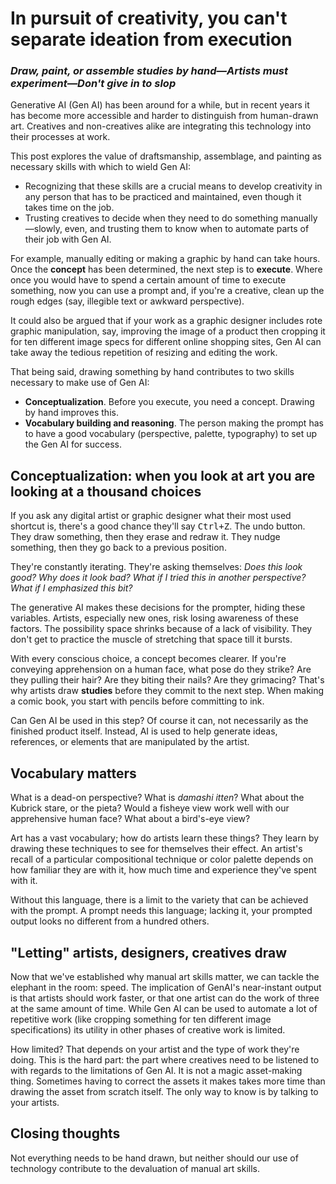 # In pursuit of creativity, you can't separate ideation from execution

### _Draw, paint, or assemble studies by hand—Artists must experiment—Don't give in to slop_

<div class="content-2-col" markdown>

<div class="header-2-col" markdown>
</div>

<div class="body-2-col" markdown>
Generative AI (Gen AI) has been around for a while, but in recent years it has become more accessible and harder to distinguish from human-drawn art. Creatives and non-creatives alike are integrating this technology into their processes at work.

This post explores the value of draftsmanship, assemblage, and painting as necessary skills with which to wield Gen AI:

- Recognizing that these skills are a crucial means to develop creativity in any person that has to be practiced and maintained, even though it takes time on the job.
- Trusting creatives to decide when they need to do something manually—slowly, even, and trusting them to know when to automate parts of their job with Gen AI.

For example, manually editing or making a graphic by hand can take hours. Once the **concept** has been determined, the next step is to **execute**. Where once you would have to spend a certain amount of time to execute something, now you can use a prompt and, if you're a creative, clean up the rough edges (say, illegible text or awkward perspective).

It could also be argued that if your work as a graphic designer includes rote graphic manipulation, say, improving the image of a product then cropping it for ten different image specs for different online shopping sites, Gen AI can take away the tedious repetition of resizing and editing the work.

That being said, drawing something by hand contributes to two skills necessary to make use of Gen AI:

- **Conceptualization**. Before you execute, you need a concept. Drawing by hand improves this.
- **Vocabulary building and reasoning**. The person making the prompt has to have a good vocabulary (perspective, palette, typography) to set up the Gen AI for success.

</div>
</div>

<div class="content-2-col" markdown>

<div class="header-2-col" markdown>

## Conceptualization: when you look at art you are looking at a thousand choices
</div>
<div class="body-2-col" markdown>

If you ask any digital artist or graphic designer what their most used shortcut is, there's a good chance they'll say <kbd>Ctrl+Z</kbd>. The undo button. They draw something, then they erase and redraw it. They nudge something, then they go back to a previous position.

They're constantly iterating. They're asking themselves: _Does this look good? Why does it look bad? What if I tried this in another perspective? What if I emphasized this bit?_

The generative AI makes these decisions for the prompter, hiding these variables. Artists, especially new ones, risk losing awareness of these factors. The possibility space shrinks because of a lack of visibility. They don't get to practice the muscle of stretching that space till it bursts.

With every conscious choice, a concept becomes clearer. If you're conveying apprehension on a human face, what pose do they strike? Are they pulling their hair? Are they biting their nails? Are they grimacing? That's why artists draw **studies** before they commit to the next step. When making a comic book, you start with pencils before committing to ink.

Can Gen AI be used in this step? Of course it can, not necessarily as the finished product itself. Instead, AI is used to help generate ideas, references, or elements that are manipulated by the artist.

</div>
</div>

## Vocabulary matters

What is a dead-on perspective? What is _damashi itten_? What about the Kubrick stare, or the pieta? Would a fisheye view work well with our apprehensive human face? What about a bird's-eye view?

Art has a vast vocabulary; how do artists learn these things? They learn by drawing these techniques to see for themselves their effect. An artist's recall of a particular compositional technique or color palette depends on how familiar they are with it, how much time and experience they've spent with it.

Without this language, there is a limit to the variety that can be achieved with the prompt. A prompt needs this language; lacking it, your prompted output looks no different from a hundred others.

## "Letting" artists, designers, creatives draw

Now that we've established why manual art skills matter, we can tackle the elephant in the room: speed. The implication of GenAI's near-instant output is that artists should work faster, or that one artist can do the work of three at the same amount of time. While Gen AI can be used to automate a lot of repetitive work (like cropping something for ten different image specifications) its utility in other phases of creative work is limited.

How limited? That depends on your artist and the type of work they're doing. This is the hard part: the part where creatives need to be listened to with regards to the limitations of Gen AI. It is not a magic asset-making thing. Sometimes having to correct the assets it makes takes more time than drawing the asset from scratch itself. The only way to know is by talking to your artists.

## Closing thoughts

Not everything needs to be hand drawn, but neither should our use of technology contribute to the devaluation of manual art skills.

